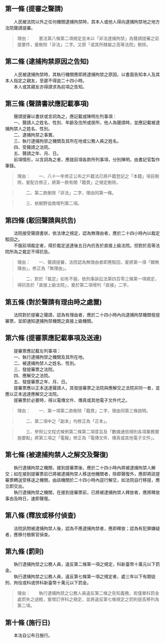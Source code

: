 第一條 (提審之聲請)
-------------------
　　人民被法院以外之任何機關逮捕拘禁時，其本人或他人得向逮捕拘禁地之地方法院聲請提審。  
> 理由：　　憲法第八條第二項規定並未以「非法逮捕拘禁」為聲請提審之前提要件，爰刪除「非法」二字。又原「或其所隸屬之高等法院」刪除。



第二條 (逮捕拘禁原因之告知)
---------------------------
　　人民被逮捕拘禁時，其執行機關應即將逮捕拘禁之原因，以書面告知本人及其本人指定之親友，至遲不得逾二十四小時。  
　　本人或其親友亦得請求為前項之告知。  


第三條 (聲請書狀應記載事項)
---------------------------
　　聲請提審以書狀或言詞為之，應記載或陳明左列事項：  
　　一、聲請人之姓名、性別、年齡及住所或居所，他人為聲請時，並應記載被逮捕拘禁人之姓名、性別。  
　　二、逮捕拘禁之事實。  
　　三、執行逮捕拘禁之機關及其所在地或公務人員之姓名。  
　　四、受聲請之法院。  
　　五、聲請之年、月、日。  
　　前項情形，以言詞為之者，應就前項各款所列事項，分別陳明，由書記官製作筆錄。  
> 理由：　　一、八十一年修正公布之戶籍法已將戶籍登記之「本籍」項目刪除，爰配合修正，將第一款有關「籍貫」之規定刪除。

> 　　二、第二款刪除「非法」二字，理由同第一條。

> 　　三、依朝野協商增列第二項。



第四條 (駁回聲請與抗告)
-----------------------
　　法院接受聲請書狀，依法律之規定，認為無理由者，應於二十四小時內以裁定駁回之。  
　　不服前項裁定者，得於裁定送達後五日內抗告於直接上級法院。但對於高等法院所為之裁定不得抗告。  
> 理由：　　一、聲請提審，法院認為無理由者即應駁回，爰將第一項「顯無理由」，修正為「無理由」。

> 　　二、對於「裁定」如有不服，依刑事訴訟法第四百零三條第一項規定，得抗告於「直接上級法院」，爰於第二項增列「直接」二字。



第五條 (對於聲請有理由時之處置)
-------------------------------
　　法院對於提審之聲請，認為有理由者，應於二十四小時內向逮捕拘禁機關發提審票，並即通知逮捕拘禁機關之直接上級機關。  


第六條 (提審票應記載事項及送達)
-------------------------------
　　提審票應記載左列事項：  
　　一、執行逮捕拘禁之機關及其所在地。  
　　二、被逮捕拘禁人之姓名、性別。  
　　三、發提審票之法院。  
　　四、應解交之法院。  
　　五、發提審票之年、月、日。  
　　提審票應以正本送達聲請人，其發提審票之法院與應解交之法院非同一者，並應以正本送達應解交之法院。  
　　提審票於必要時，得以電傳文件、傳真或其他電子文件代之。  
> 理由：　　一、第一項第二款刪除「籍貫」二字，理由同第三條說明。

> 　　二、第二項中之「副本」均修正為「正本」。

> 　　三、參照公文程式條例第二條第二項意旨及「數據通信規則各項業務實施要點」將第三項之「電報」修正為「電傳文件、傳真或其他電子文件」。



第七條 (被逮捕拘禁人之解交及聲復)
---------------------------------
　　執行逮捕拘禁之機關，接到提審票後，應於二十四小時內將被逮捕拘禁人解交；如在接到提審票前已將被逮捕拘禁人移送他機關者，除即聲復外，應即將該提審票轉送受移送之機關，由該機關於二十四小時內逕行解交，如法院自行移提，應立即交出。  
　　執行逮捕拘禁之機關，在接到提審票前，已將被逮捕拘禁人釋放者，應將釋放事由及時日，速即聲復。  


第八條 (釋放或移付偵查)
-----------------------
　　法院訊問被逮捕拘禁人後，認為不應逮捕拘禁者，應即釋放；認為有犯罪嫌疑者，應移付檢察官偵查。  


第九條 (罰則)
-------------
　　執行逮捕拘禁之公務人員，違反第二條第一項之規定，科新臺幣十萬元以下罰金。  
　　執行逮捕拘禁之公務人員，違反第七條第一項之規定者，處三年以下有期徒刑、拘役或科或併科新臺幣十萬元以下罰金。  
> 理由：　　執行逮捕拘禁之公務人員違反第二條之告知義務，若僅單科罰金處罰失之過輕，爰增訂併科之規定，並將違反第七條規定之罰則提高移列為第二項。



第十條 (施行日)
---------------
　　本法自公布日施行。
